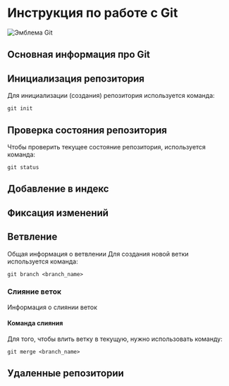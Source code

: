 # **Инструкция по работе с Git**

![Эмблема Git](logo.jpeg)

## Основная информация про Git

## Инициализация репозитория

Для инициализации (создания) репозитория используется команда:

    git init

## Проверка состояния репозитория

Чтобы проверить текущее состояние репозитория, используется команда:

    git status

## Добавление в индекс

## Фиксация изменений


## Ветвление

Общая информация о ветвлении
Для создания новой ветки используется команда:

    git branch <branch_name>

### Слияние веток

Информация о слиянии веток

#### Команда слияния

Для того, чтобы влить ветку в текущую, нужно использовать команду:

    git merge <branch_name>


## Удаленные репозитории